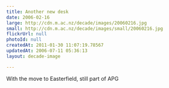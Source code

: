 ```yaml
---
title: Another new desk
date: 2006-02-16
large: http://cdn.m.ac.nz/decade/images/20060216.jpg
small: http://cdn.m.ac.nz/decade/images/small/20060216.jpg
flickrUrl: null
photoId: null
createdAt: 2011-01-30 11:07:19.78567
updatedAt: 2006-07-11 05:36:13
layout: decade-image

---
```

With the move to Easterfield, still part of APG
